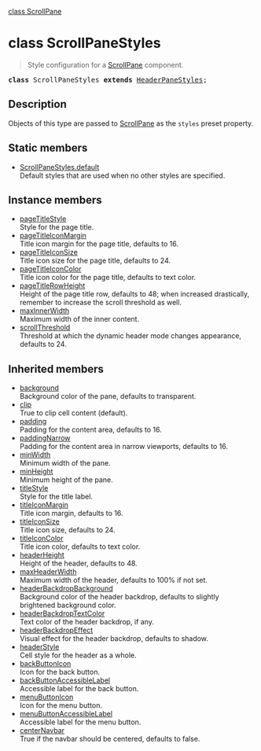 [class ScrollPane](ScrollPane.md)

# class ScrollPaneStyles

> Style configuration for a [ScrollPane](ScrollPane.md) component.

<pre class="docgen_signature"><b>class</b> ScrollPaneStyles <b>extends</b> <a href="HeaderPaneStyles.md">HeaderPaneStyles</a>;</pre>

## Description

Objects of this type are passed to [ScrollPane](ScrollPane.md) as the `styles` preset property.

## Static members

- [<!--{ref:property}-->ScrollPaneStyles.default](ScrollPaneStyles_default.md) <!--{refchip:static}-->\
    Default styles that are used when no other styles are specified.

## Instance members

- [<!--{ref:property}-->pageTitleStyle](ScrollPaneStyles_pageTitleStyle.md) \
    Style for the page title.
- [<!--{ref:property}-->pageTitleIconMargin](ScrollPaneStyles_pageTitleIconMargin.md) \
    Title icon margin for the page title, defaults to 16.
- [<!--{ref:property}-->pageTitleIconSize](ScrollPaneStyles_pageTitleIconSize.md) \
    Title icon size for the page title, defaults to 24.
- [<!--{ref:property}-->pageTitleIconColor](ScrollPaneStyles_pageTitleIconColor.md) \
    Title icon color for the page title, defaults to text color.
- [<!--{ref:property}-->pageTitleRowHeight](ScrollPaneStyles_pageTitleRowHeight.md) \
    Height of the page title row, defaults to 48; when increased drastically, remember to increase the scroll threshold as well.
- [<!--{ref:property}-->maxInnerWidth](ScrollPaneStyles_maxInnerWidth.md) \
    Maximum width of the inner content.
- [<!--{ref:property}-->scrollThreshold](ScrollPaneStyles_scrollThreshold.md) \
    Threshold at which the dynamic header mode changes appearance, defaults to 24.

## Inherited members

- [<!--{ref:property}-->background](HeaderPaneStyles_background.md) \
    Background color of the pane, defaults to transparent.
- [<!--{ref:property}-->clip](HeaderPaneStyles_clip.md) \
    True to clip cell content (default).
- [<!--{ref:property}-->padding](HeaderPaneStyles_padding.md) \
    Padding for the content area, defaults to 16.
- [<!--{ref:property}-->paddingNarrow](HeaderPaneStyles_paddingNarrow.md) \
    Padding for the content area in narrow viewports, defaults to 16.
- [<!--{ref:property}-->minWidth](HeaderPaneStyles_minWidth.md) \
    Minimum width of the pane.
- [<!--{ref:property}-->minHeight](HeaderPaneStyles_minHeight.md) \
    Minimum height of the pane.
- [<!--{ref:property}-->titleStyle](HeaderPaneStyles_titleStyle.md) \
    Style for the title label.
- [<!--{ref:property}-->titleIconMargin](HeaderPaneStyles_titleIconMargin.md) \
    Title icon margin, defaults to 16.
- [<!--{ref:property}-->titleIconSize](HeaderPaneStyles_titleIconSize.md) \
    Title icon size, defaults to 24.
- [<!--{ref:property}-->titleIconColor](HeaderPaneStyles_titleIconColor.md) \
    Title icon color, defaults to text color.
- [<!--{ref:property}-->headerHeight](HeaderPaneStyles_headerHeight.md) \
    Height of the header, defaults to 48.
- [<!--{ref:property}-->maxHeaderWidth](HeaderPaneStyles_maxHeaderWidth.md) \
    Maximum width of the header, defaults to 100% if not set.
- [<!--{ref:property}-->headerBackdropBackground](HeaderPaneStyles_headerBackdropBackground.md) \
    Background color of the header backdrop, defaults to slightly brightened background color.
- [<!--{ref:property}-->headerBackdropTextColor](HeaderPaneStyles_headerBackdropTextColor.md) \
    Text color of the header backdrop, if any.
- [<!--{ref:property}-->headerBackdropEffect](HeaderPaneStyles_headerBackdropEffect.md) \
    Visual effect for the header backdrop, defaults to shadow.
- [<!--{ref:property}-->headerStyle](HeaderPaneStyles_headerStyle.md) \
    Cell style for the header as a whole.
- [<!--{ref:property}-->backButtonIcon](HeaderPaneStyles_backButtonIcon.md) \
    Icon for the back button.
- [<!--{ref:property}-->backButtonAccessibleLabel](HeaderPaneStyles_backButtonAccessibleLabel.md) \
    Accessible label for the back button.
- [<!--{ref:property}-->menuButtonIcon](HeaderPaneStyles_menuButtonIcon.md) \
    Icon for the menu button.
- [<!--{ref:property}-->menuButtonAccessibleLabel](HeaderPaneStyles_menuButtonAccessibleLabel.md) \
    Accessible label for the menu button.
- [<!--{ref:property}-->centerNavbar](HeaderPaneStyles_centerNavbar.md) \
    True if the navbar should be centered, defaults to false.